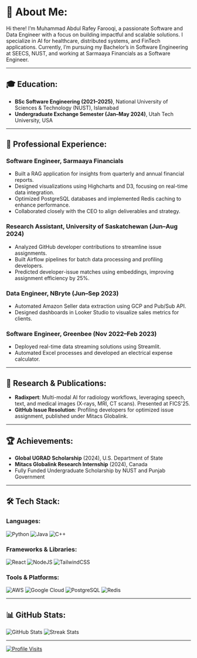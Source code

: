 # 🌟 About Me:
Hi there! I’m Muhammad Abdul Rafey Farooqi, a passionate Software and Data Engineer with a focus on building impactful and scalable solutions. I specialize in AI for healthcare, distributed systems, and FinTech applications. Currently, I’m pursuing my Bachelor’s in Software Engineering at SEECS, NUST, and working at Sarmaaya Financials as a Software Engineer.

---

## 🎓 Education:
- **BSc Software Engineering (2021–2025)**, National University of Sciences & Technology (NUST), Islamabad
- **Undergraduate Exchange Semester (Jan–May 2024)**, Utah Tech University, USA

---

## 💼 Professional Experience:
### Software Engineer, Sarmaaya Financials
- Built a RAG application for insights from quarterly and annual financial reports.
- Designed visualizations using Highcharts and D3, focusing on real-time data integration.
- Optimized PostgreSQL databases and implemented Redis caching to enhance performance.
- Collaborated closely with the CEO to align deliverables and strategy.

### Research Assistant, University of Saskatchewan (Jun–Aug 2024)
- Analyzed GitHub developer contributions to streamline issue assignments.
- Built Airflow pipelines for batch data processing and profiling developers.
- Predicted developer-issue matches using embeddings, improving assignment efficiency by 25%.

### Data Engineer, NBryte (Jun–Sep 2023)
- Automated Amazon Seller data extraction using GCP and Pub/Sub API.
- Designed dashboards in Looker Studio to visualize sales metrics for clients.

### Software Engineer, Greenbee (Nov 2022–Feb 2023)
- Deployed real-time data streaming solutions using Streamlit.
- Automated Excel processes and developed an electrical expense calculator.

---

## 🔬 Research & Publications:
- **Radixpert**: Multi-modal AI for radiology workflows, leveraging speech, text, and medical images (X-rays, MRI, CT scans). Presented at FICS'25.
- **GitHub Issue Resolution**: Profiling developers for optimized issue assignment, published under Mitacs Globalink.

---

## 🏆 Achievements:
- **Global UGRAD Scholarship** (2024), U.S. Department of State
- **Mitacs Globalink Research Internship** (2024), Canada
- Fully Funded Undergraduate Scholarship by NUST and Punjab Government

---

## 🛠 Tech Stack:
### Languages:
![Python](https://img.shields.io/badge/python-%2314354C.svg?style=for-the-badge&logo=python&logoColor=white) ![Java](https://img.shields.io/badge/java-%23ED8B00.svg?style=for-the-badge&logo=java&logoColor=white) ![C++](https://img.shields.io/badge/c++-%2300599C.svg?style=for-the-badge&logo=c%2B%2B&logoColor=white)

### Frameworks & Libraries:
![React](https://img.shields.io/badge/react-%2320232a.svg?style=for-the-badge&logo=react&logoColor=%2361DAFB) ![NodeJS](https://img.shields.io/badge/node.js-6DA55F?style=for-the-badge&logo=node.js&logoColor=white) ![TailwindCSS](https://img.shields.io/badge/tailwindcss-%2338B2AC.svg?style=for-the-badge&logo=tailwind-css&logoColor=white)

### Tools & Platforms:
![AWS](https://img.shields.io/badge/AWS-%23FF9900.svg?style=for-the-badge&logo=amazon-aws&logoColor=white) ![Google Cloud](https://img.shields.io/badge/Google%20Cloud-%234285F4.svg?style=for-the-badge&logo=google-cloud&logoColor=white) ![PostgreSQL](https://img.shields.io/badge/postgresql-%23316192.svg?style=for-the-badge&logo=postgresql&logoColor=white) ![Redis](https://img.shields.io/badge/Redis-%23DC382D.svg?style=for-the-badge&logo=redis&logoColor=white)

---

## 📊 GitHub Stats:
![GitHub Stats](https://github-readme-stats.vercel.app/api?username=abdurafeyf&theme=react&hide_border=false&include_all_commits=true&count_private=true)
![Streak Stats](https://github-readme-streak-stats.herokuapp.com/?user=abdurafeyf&theme=react&hide_border=false)

---

[![Profile Visits](https://visitcount.itsvg.in/api?id=abdurafeyf&icon=0&color=0)](https://visitcount.itsvg.in)
